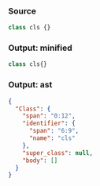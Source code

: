 ### Source
```js parse:stmt
class cls {}
```

### Output: minified
```js
class cls{}
```

### Output: ast
```json
{
  "Class": {
    "span": "0:12",
    "identifier": {
      "span": "6:9",
      "name": "cls"
    },
    "super_class": null,
    "body": []
  }
}
```
